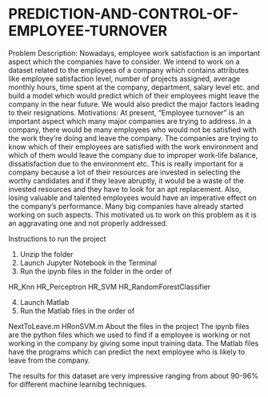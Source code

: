 # PREDICTION-AND-CONTROL-OF-EMPLOYEE-TURNOVER
Problem Description:
Nowadays, employee work satisfaction is an important aspect which the companies have to consider. We intend to work on a dataset related to the employees of a company which contains attributes like employee satisfaction level, number of projects assigned, average monthly hours, time spent at the company, department, salary level etc. and build a model which would predict which of their employees might leave the company in the near future. We would also predict the major factors leading to their resignations.
Motivations:
At present, “Employee turnover” is an important aspect which many major companies are trying to address. In a company, there would be many employees who would not be satisfied with the work they’re doing and leave the company. The companies are trying to know which of their employees are satisfied with the work environment and which of them would leave the company due to improper work-life balance, dissatisfaction due to the environment etc. This is really important for a company because a lot of their resources are invested in selecting the worthy candidates and if they leave abruptly, it would be a waste of the invested resources and they have to look for an apt replacement. Also, losing valuable and talented employees would have an imperative effect on the company’s performance. Many big companies have already started working on such aspects. This motivated us to work on this problem as it is an aggravating one and not properly addressed.


Instructions to run the project
1. Unzip the folder
2. Launch Jupyter Notebook in the Terminal
3. Run the ipynb files in the folder in the order of

HR_Knn
HR_Perceptron
HR_SVM
HR_RandomForestClassifier

4. Launch Matlab
5. Run the Matlab files in the order of

NextToLeave.m
HRonSVM.m
About the files in the project
The ipynb files are the python files which we used to find if a employee is
working or not working in the company by giving some input training
data.
The Matlab files have the programs which can predict the next employee
who is likely to leave from the company.

The results for this dataset are very impressive ranging from about 90-96% for different machine learnibg techniques.
